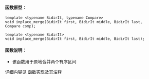 
#### 函数原型：
```
template <typename BidirIt, typename Compare>
void inplace_merge(BidirIt first, BidirIt middle, BidirIt last, Compare comp);

template <typename BidirIt>
void inplace_merge(BidirIt first, BidirIt middle, BidirIt last);
```

#### 函数说明：
* 该函数用于原地合并两个有序区间

详细内容见 函数实现及其注释

